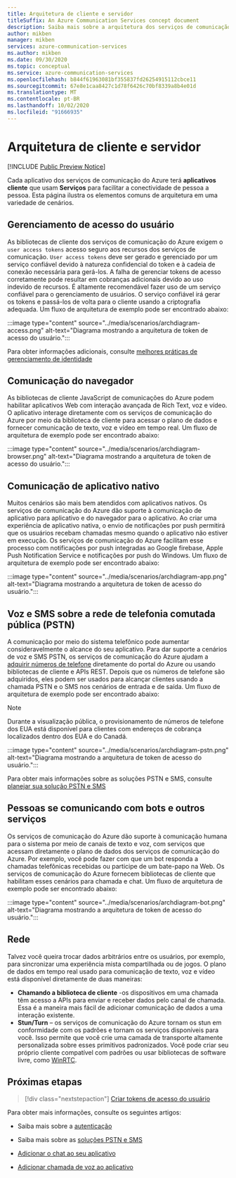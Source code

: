 ```yaml
---
title: Arquitetura de cliente e servidor
titleSuffix: An Azure Communication Services concept document
description: Saiba mais sobre a arquitetura dos serviços de comunicação.
author: mikben
manager: mikben
services: azure-communication-services
ms.author: mikben
ms.date: 09/30/2020
ms.topic: conceptual
ms.service: azure-communication-services
ms.openlocfilehash: b844f61963081bf355837fd26254915112cbce11
ms.sourcegitcommit: 67e8e1caa8427c1d78f6426c70bf8339a8b4e01d
ms.translationtype: MT
ms.contentlocale: pt-BR
ms.lasthandoff: 10/02/2020
ms.locfileid: "91666935"
---
```

# <a name="client-and-server-architecture"></a>Arquitetura de cliente e servidor

[!INCLUDE [Public Preview Notice](../includes/public-preview-include.md)]

<!--
> [!WARNING]
> This document is under construction and needs the following items to be addressed: 
> - Need to add security best practices for token management here
> - Reference docs:
> - https://docs.microsoft.com/windows/security/threat-protection/security-policy-settings/create-a-token-object
> - https://docs.microsoft.com/azure/aks/operator-best-practices-identity
> - https://docs.microsoft.com/cloud-app-security/api-tokens?view=gestures-1.0-->

Cada aplicativo dos serviços de comunicação do Azure terá **aplicativos cliente** que usam **Serviços** para facilitar a conectividade de pessoa a pessoa. Esta página ilustra os elementos comuns de arquitetura em uma variedade de cenários.

## <a name="user-access-management"></a>Gerenciamento de acesso do usuário

As bibliotecas de cliente dos serviços de comunicação do Azure exigem o `user access tokens` acesso seguro aos recursos dos serviços de comunicação. `User access tokens` deve ser gerado e gerenciado por um serviço confiável devido à natureza confidencial do token e à cadeia de conexão necessária para gerá-los. A falha de gerenciar tokens de acesso corretamente pode resultar em cobranças adicionais devido ao uso indevido de recursos. É altamente recomendável fazer uso de um serviço confiável para o gerenciamento de usuários. O serviço confiável irá gerar os tokens e passá-los de volta para o cliente usando a criptografia adequada. Um fluxo de arquitetura de exemplo pode ser encontrado abaixo:

:::image type="content" source="../media/scenarios/archdiagram-access.png" alt-text="Diagrama mostrando a arquitetura de token de acesso do usuário.":::

Para obter informações adicionais, consulte [melhores práticas de gerenciamento de identidade](https://docs.microsoft.com/azure/security/fundamentals/identity-management-best-practices)

## <a name="browser-communication"></a>Comunicação do navegador

As bibliotecas de cliente JavaScript de comunicações do Azure podem habilitar aplicativos Web com interação avançada de Rich Text, voz e vídeo. O aplicativo interage diretamente com os serviços de comunicação do Azure por meio da biblioteca de cliente para acessar o plano de dados e fornecer comunicação de texto, voz e vídeo em tempo real. Um fluxo de arquitetura de exemplo pode ser encontrado abaixo:

:::image type="content" source="../media/scenarios/archdiagram-browser.png" alt-text="Diagrama mostrando a arquitetura de token de acesso do usuário.":::

## <a name="native-app-communication"></a>Comunicação de aplicativo nativo

Muitos cenários são mais bem atendidos com aplicativos nativos. Os serviços de comunicação do Azure dão suporte à comunicação de aplicativo para aplicativo e do navegador para o aplicativo.  Ao criar uma experiência de aplicativo nativa, o envio de notificações por push permitirá que os usuários recebam chamadas mesmo quando o aplicativo não estiver em execução. Os serviços de comunicação do Azure facilitam esse processo com notificações por push integradas ao Google firebase, Apple Push Notification Service e notificações por push do Windows. Um fluxo de arquitetura de exemplo pode ser encontrado abaixo:

:::image type="content" source="../media/scenarios/archdiagram-app.png" alt-text="Diagrama mostrando a arquitetura de token de acesso do usuário.":::

## <a name="voice-and-sms-over-the-public-switched-telephony-network-pstn"></a>Voz e SMS sobre a rede de telefonia comutada pública (PSTN)

A comunicação por meio do sistema telefônico pode aumentar consideravelmente o alcance do seu aplicativo. Para dar suporte a cenários de voz e SMS PSTN, os serviços de comunicação do Azure ajudam a [adquirir números de telefone](../quickstarts/telephony-sms/get-phone-number.md) diretamente do portal do Azure ou usando bibliotecas de cliente e APIs REST. Depois que os números de telefone são adquiridos, eles podem ser usados para alcançar clientes usando a chamada PSTN e o SMS nos cenários de entrada e de saída. Um fluxo de arquitetura de exemplo pode ser encontrado abaixo:

> [!Note]
> Durante a visualização pública, o provisionamento de números de telefone dos EUA está disponível para clientes com endereços de cobrança localizados dentro dos EUA e do Canadá. 

:::image type="content" source="../media/scenarios/archdiagram-pstn.png" alt-text="Diagrama mostrando a arquitetura de token de acesso do usuário.":::

Para obter mais informações sobre as soluções PSTN e SMS, consulte [planejar sua solução PSTN e SMS](../concepts/telephony-sms/plan-solution.md)

## <a name="humans-communicating-with-bots-and-other-services"></a>Pessoas se comunicando com bots e outros serviços

Os serviços de comunicação do Azure dão suporte à comunicação humana para o sistema por meio de canais de texto e voz, com serviços que acessam diretamente o plano de dados dos serviços de comunicação do Azure. Por exemplo, você pode fazer com que um bot responda a chamadas telefônicas recebidas ou participe de um bate-papo na Web. Os serviços de comunicação do Azure fornecem bibliotecas de cliente que habilitam esses cenários para chamada e chat. Um fluxo de arquitetura de exemplo pode ser encontrado abaixo:

:::image type="content" source="../media/scenarios/archdiagram-bot.png" alt-text="Diagrama mostrando a arquitetura de token de acesso do usuário.":::

## <a name="networking"></a>Rede

Talvez você queira trocar dados arbitrários entre os usuários, por exemplo, para sincronizar uma experiência mista compartilhada ou de jogos. O plano de dados em tempo real usado para comunicação de texto, voz e vídeo está disponível diretamente de duas maneiras:

- **Chamando a biblioteca de cliente** -os dispositivos em uma chamada têm acesso a APIs para enviar e receber dados pelo canal de chamada. Essa é a maneira mais fácil de adicionar comunicação de dados a uma interação existente.
- **Stun/Turn** – os serviços de comunicação do Azure tornam os stun em conformidade com os padrões e tornam os serviços disponíveis para você. Isso permite que você crie uma camada de transporte altamente personalizada sobre esses primitivos padronizados. Você pode criar seu próprio cliente compatível com padrões ou usar bibliotecas de software livre, como [WinRTC](https://github.com/microsoft/winrtc).

## <a name="next-steps"></a>Próximas etapas

> [!div class="nextstepaction"]
> [Criar tokens de acesso do usuário](../quickstarts/access-tokens.md)

Para obter mais informações, consulte os seguintes artigos:

- Saiba mais sobre a [autenticação](../concepts/authentication.md)
- Saiba mais sobre as [soluções PSTN e SMS](../concepts/telephony-sms/plan-solution.md)

- [Adicionar o chat ao seu aplicativo](../quickstarts/chat/get-started.md)
- [Adicionar chamada de voz ao aplicativo](../quickstarts/voice-video-calling/getting-started-with-calling.md)
